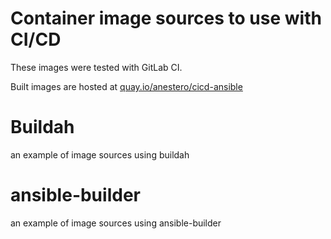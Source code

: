 # Container image sources to use with CI/CD

These images were tested with GitLab CI.

Built images are hosted at [quay.io/anestero/cicd-ansible](https://quay.io/anestero/cicd-ansible)

# Buildah

an example of image sources using buildah

# ansible-builder

an example of image sources using ansible-builder

